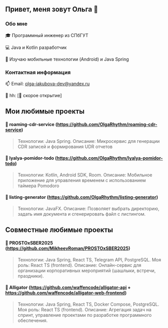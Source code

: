 ## Привет, меня зовут Ольга 👋
### Обо мне
🎓 Программный инженер из СПбГУТ

💻 Java и Kotlin разработчик

🌱 Изучаю мобильные технологии (Android) и Java Spring

### Контактная информация
📫 Email: olga-iakubova-dev@yandex.ru

💼 hh: [🚧 скорое открытие]

## Мои любимые проекты

#### 📡 roaming-cdr-service (https://github.com/OlgaRhythm/roaming-cdr-service)
> Технологии: Java Spring.
> Описание: Микросервис для генерации CDR записей и формирования UDR отчетов

#### 🍅 lyalya-pomidor-todo (https://github.com/OlgaRhythm/lyalya-pomidor-todo)
> Технологии: Kotlin, Android SDK, Room.
> Описание: Мобильное приложение для управления временем с использованием таймера Pomodoro

#### 📜 listing-generator (https://github.com/OlgaRhythm/listing-generator)
> Технологии: JavaFX.
> Описание: Позволяет выбрать директорию, задать имя документа и сгенерировать файл с листингом.

## Совместные любимые проекты

#### 🎉 PROSTOxSBER2025 (https://github.com/MikheevRoman/PROSTOxSBER2025)
> Технологии: Java Spring, React TS, Telegram API, PostgreSQL.
> Моя роль: React TS (frontend). 
> Описание: Онлайн-сервис для организации корпоративных мероприятий (шашлыки, встречи, праздники).

#### 🐊 Alligator (https://github.com/waffencode/alligator-api + https://github.com/waffencode/alligator-web-frontend)
> Технологии: Java Spring, React TS, Docker Compose, PostgreSQL.
> Моя роль: React TS (frontend).
> Описание: Агрегация задач на спринт, управление проектами по разработке программного обеспечения.


<!--
**OlgaRhythm/OlgaRhythm** is a ✨ _special_ ✨ repository because its `README.md` (this file) appears on your GitHub profile.

Here are some ideas to get you started:

- 🔭 I’m currently working on ...
- 🌱 I’m currently learning ...
- 👯 I’m looking to collaborate on ...
- 🤔 I’m looking for help with ...
- 💬 Ask me about ...
- 📫 How to reach me: ...
- 😄 Pronouns: ...
- ⚡ Fun fact: ...
-->
